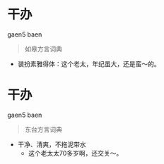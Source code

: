 # 干办
gaen5 baen
> 如皋方言词典
- 装扮素雅得体：这个老太，年纪虽大，还是蛮～的。

# 干办
gaen5 baen
> 东台方言词典
- 干净、清爽，不拖泥带水
  - 这个老太太70多岁啊，还交关～。
